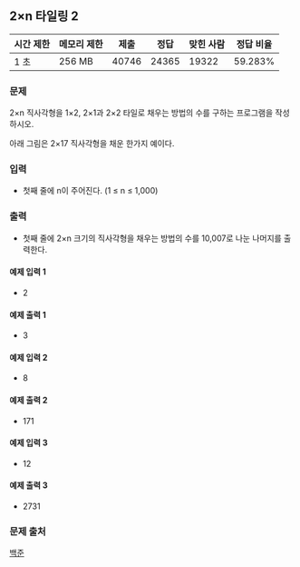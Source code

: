 ## 2×n 타일링 2
 
|시간 제한|	메모리 제한|	제출|	정답|	맞힌 사람|	정답 비율|
|---|---|---|---|---|---|
|1 초|	256 MB|	40746|	24365|	19322|	59.283%|

### 문제
2×n 직사각형을 1×2, 2×1과 2×2 타일로 채우는 방법의 수를 구하는 프로그램을 작성하시오.

아래 그림은 2×17 직사각형을 채운 한가지 예이다.

### 입력
- 첫째 줄에 n이 주어진다. (1 ≤ n ≤ 1,000)

### 출력
- 첫째 줄에 2×n 크기의 직사각형을 채우는 방법의 수를 10,007로 나눈 나머지를 출력한다.

#### 예제 입력 1 
- 2
#### 예제 출력 1 
- 3
#### 예제 입력 2 
- 8
#### 예제 출력 2 
- 171
#### 예제 입력 3 
- 12
#### 예제 출력 3 
- 2731

### 문제 출처
[백준](https://www.acmicpc.net/problem/11727)